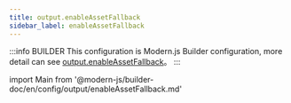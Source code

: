 ```yaml
---
title: output.enableAssetFallback
sidebar_label: enableAssetFallback
---
```


:::info BUILDER
This configuration is Modern.js Builder configuration, more detail can see [output.enableAssetFallback](https://modernjs.dev/builder/zh/api/config-output.html#output-enableassetfallback)。
:::

import Main from '@modern-js/builder-doc/en/config/output/enableAssetFallback.md'

<Main />
